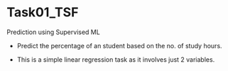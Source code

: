# Task01_TSF

Prediction using Supervised ML

- Predict the percentage of an student based on the no. of study hours.

- This is a simple linear regression task as it involves just 2 variables.
